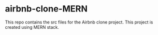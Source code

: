 # airbnb-clone-MERN
This repo contains the src files for the Airbnb clone project. This project is created using MERN stack.
